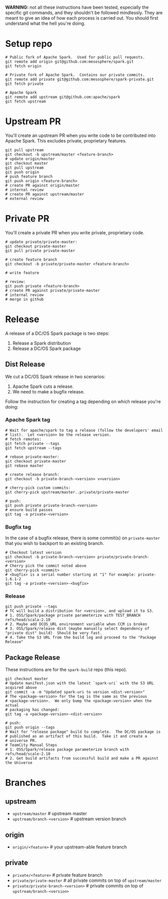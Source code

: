 **WARNING:** not all these instructions have been tested, especially
the specific git commands, and they shouldn't be followed mindlessly.
They are meant to give an idea of how each process is carried out.
You should first understand what the hell you're doing.

# Setup repo
```
# Public fork of Apache Spark.  Used for public pull requests.
git remote add origin git@github.com:mesosphere/spark.git
git fetch origin

# Private fork of Apache Spark.  Contains our private commits.
git remote add private git@github.com:mesosphere/spark-private.git
git fetch private

# Apache Spark
git remote add upstream git@github.com:apache/spark
git fetch upstream
```

# Upstream PR

You'll create an upstream PR when you write code to be contributed
into Apache Spark.  This excludes private, proprietary features.

```
git pull upstream
git checkout -b upstream/master <feature-branch>
# update origin/master
git checkout master
git pull upstream
git push origin
# push feature branch
git push origin <feature-branch>
# create PR against origin/master
# internal review
# create PR against upstream/master
# external review
```

# Private PR

You'll create a private PR when you write private, proprietary code.

```
# update private/private-master:
git checkout private-master
git pull private private-master

# create feature branch
git checkout -b private/private-master <feature-branch>

# write feature

# review:
git push private <feature-branch>
# create PR against private/private-master
# internal review
# merge in github
```

# Release

A release of a DC/OS Spark package is two steps:

1. Release a Spark distribution
2. Release a DC/OS Spark package

## Dist Release

We cut a DC/OS Spark release in two scenarios:

1. Apache Spark cuts a release.
2. We need to make a bugfix release.

Follow the instruction for creating a tag depending on which release
you're doing:

### Apache Spark tag

```
# Wait for apache/spark to tag a release (follow the developers' email
# list).  Let <version> be the release version.
# fetch remotes:
git fetch private --tags
git fetch upstream --tags

# rebase private-master:
git checkout private-master
git rebase master

# create release branch:
git checkout -b private-branch-<version> v<version>

# cherry-pick custom commits:
git cherry-pick upstream/master..private/private-master

# push:
git push private private-branch-<version>
# ensure build passes
git tag -a private-<version>
```

### Bugfix tag

In the case of a bugfix release, there is some commit(s) on
`private-master` that you wish to backport to an existing branch.

```
# Checkout latest version
git checkout -b private-branch-<version> private/private-branch-<version>
# Cherry pick the commit noted above
git cherry-pick <commit>
# <bugfix> is a serial number starting at "1" for example: private-1.6.1-2
git tag -a private-<version>-<bugfix>
```

### Release

```
git push private --tags
# TC will build a distribution for <version>, and upload it to S3.
# 1. OSS/Spark/package private parameterize with TEST_BRANCH refs/head/scala-2.10
# 2. Maybe add DCOS_URL environment variable when CCM is broken
# 3. OSS/Spark/release dist (maybe manually select dependency of "private dist" build)  Should be very fast.
# 4. Take the S3 URL from the build log and proceed to the "Package Release"
```

## Package Release

These instructions are for the `spark-build` repo (this repo).

```
git checkout master
# Update manifest.json with the latest `spark-uri` with the S3 URL acquired above
git commit -a -m "Updated spark-uri to version <dist-version>"
# The <package-version> for the tag is the same as the previous
# <package-version>.  We only bump the <package-version> when the actual
# packaging has changed:
git tag -a <package-version>-<dist-version>

# push:
git push origin --tags
# Wait for "release package" build to complete.  The DC/OS package is
# published as an artifact of this build.  Take it and create a
# universe PR.
# TeamCity Manual Steps
# 1. OSS/Spark/release package parameterize branch with refs/head/scale-2.10
# 2. Get build artifacts from successful build and make a PR against the Universe
```

# Branches
## upstream
- `upstream/master` # upstream master
- `upstream/branch-<version>` # upstream version branch

## origin
- `origin/<feature>` # your upstream-able feature branch

## private
- `private/<feature>` # private feature branch
- `private/private-master` # all private commits on top of `upstream/master`
- `private/private-branch-<version>` # private commits on top of `upstream/branch-<version>`
